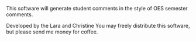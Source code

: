 This software will generate student comments in the style of OES semester comments.

Developed by the Lara and Christine
You may freely distribute this software, but please send me money for coffee.
